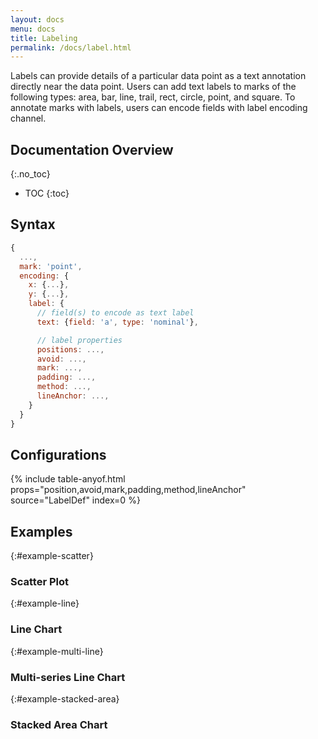 ```yaml
---
layout: docs
menu: docs
title: Labeling
permalink: /docs/label.html
---
```


Labels can provide details of a particular data point as a text annotation directly near the data point. Users can add text labels to marks of the following types: area, bar, line, trail, rect, circle, point, and square. To annotate marks with labels, users can encode fields with label encoding channel.

<!--prettier-ignore-start-->
## Documentation Overview
{:.no_toc}

- TOC
{:toc}

<!--prettier-ignore-end-->

## Syntax
```js
{
  ...,
  mark: 'point',
  encoding: {
    x: {...},
    y: {...},
    label: {
      // field(s) to encode as text label
      text: {field: 'a', type: 'nominal'},

      // label properties
      positions: ...,
      avoid: ...,
      mark: ...,
      padding: ...,
      method: ...,
      lineAnchor: ...,
    }
  }
}
```

## Configurations

{% include table-anyof.html props="position,avoid,mark,padding,method,lineAnchor" source="LabelDef" index=0 %}

## Examples

{:#example-scatter}
### Scatter Plot

{:#example-line}
### Line Chart

{:#example-multi-line}
### Multi-series Line Chart

{:#example-stacked-area}
### Stacked Area Chart
